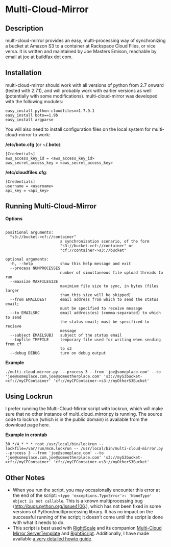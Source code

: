 # Multi-Cloud-Mirror #

## Description ##
multi-cloud-mirror provides an easy, multi-processing way of synchronizing a bucket at Amazon S3 to a container at Rackspace Cloud Files, or vice versa.  It is written and maintained by Joe Masters Emison, reachable by email at joe at buildfax dot com.

## Installation ##
multi-cloud-mirror should work with all versions of python from 2.7 onward (tested with 2.7.1), and will probably work with earlier versions as well (potentially with some modifications).  multi-cloud-mirror was developed with the following modules:

```
easy_install python-cloudfiles==1.7.9.1
easy_install boto==1.9b
easy_install argparse
```

You will also need to install configuration files on the local system for multi-cloud-mirror to work:

**/etc/boto.cfg** (or **~/.boto**):
```
[Credentials]
aws_access_key_id = <aws_access_key_id>
aws_secret_access_key = <aws_secret_access_key>
```

**/etc/cloudfiles.cfg**:
```
[Credentials]
username = <username>
api_key = <api_key>
```

## Running Multi-Cloud-Mirror ##
**Options**
```

positional arguments:
  "s3://bucket->cf://container"
                        a synchronization scenario, of the form
                        "s3://bucket->cf://container" or
                        "cf://container->s3://bucket"

optional arguments:
  -h, --help            show this help message and exit
  --process NUMPROCESSES
                        number of simultaneous file upload threads to run
  --maxsize MAXFILESIZE
                        maximium file size to sync, in bytes (files larger
                        than this size will be skipped)
  --from EMAILDEST      email address from which to send the status email;
                        must be specified to receive message
  --to EMAILSRC         email address(es) (comma-separated) to which to send
                        the status email; must be specificed to recieve
                        message
  --subject EMAILSUBJ   subject of the status email
  --tmpfile TMPFILE     temporary file used for writing when sending from cf
                        to s3
  --debug DEBUG         turn on debug output
```

**Example**
```
./multi-cloud-mirror.py  --process 3 --from 'joe@someplace.com' --to 'joe@someplace.com,joe@someotherplace.com' 's3://myS3bucket->cf://myCFContainer' 'cf://myCFContainer->s3://myOtherS3Bucket'
```

## Using Lockrun ##
I prefer running the Multi-Cloud-Mirror script with lockrun, which will make sure that no other instance of multi\_cloud\_mirror.py is running.  The source code to lockrun (which is in the public domain) is available from the download page here.

**Example in crontab**
```
30 */4 * * * root /usr/local/bin/lockrun --lockfile=/var/run/mcm.lockrun -- /usr/local/bin/multi-cloud-mirror.py  --process 3 --from 'joe@someplace.com' --to 'joe@someplace.com,joe@someotherplace.com' 's3://myS3bucket->cf://myCFContainer' 'cf://myCFContainer->s3://myOtherS3Bucket'
```

## Other Notes ##
  * When you run the script, you may occasionally encounter this error at the end of the script: `<type 'exceptions.TypeError'>: 'NoneType' object is not callable`.  This is a known multiprocessing bug (http://bugs.python.org/issue4106.), which has not been fixed in some versions of Python/multiprocessing library.  It has no impact on the successful running of the script; it doesn't come until the script is done with what it needs to do.
  * This script is best used with [RightScale](http://www.rightscale.com/) and its companion [Multi-Cloud Mirror ServerTemplate](https://my.rightscale.com/library/server_templates/Multi-Cloud-Storage-Mirroring-/26557) and [RightScript](https://my.rightscale.com/library/right_scripts/Set-Up-and-Run-Multi-Cloud-Mir/26556).  Additionally, I have made available [a very detailed howto guide](http://multi-cloud-mirror.googlecode.com/files/How_to_Set_up_a_Multi-Cloud_Mirror_Server.pdf).